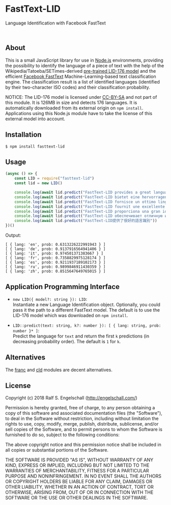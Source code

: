 
FastText-LID
============

Language Identification with Facebook FastText

<p/>
<img src="https://nodei.co/npm/fasttext-lid.png?downloads=true&stars=true" alt=""/>

<p/>
<img src="https://david-dm.org/rse/fasttext-lid.png" alt=""/>

About
-----

This is a small JavaScript library for use in [Node.js](https://nodejs.org/) environments,
providing the possibility to identify the language of a piece of text
with the help of the Wikipedia/Tatoeba/SETimes-derived
[pre-trained LID-176 model](https://fasttext.cc/docs/en/language-identification.html)
and the efficient [Facebook FastText](https://fasttext.cc/) Machine-Learning-based
text classification engine. The classification result is a list of
identified languages (identified by their two-character ISO codes) and their
classification probability.

NOTICE: The LID-176 model is licensed under
[CC-BY-SA](http://creativecommons.org/licenses/by-sa/3.0/) and not part
of this module. It is 126MB in size and detects 176 languages. It is automatically downloaded from
its external origin on `npm install`. Applications using this Node.js
module have to take the license of this external model into account.

Installation
------------

```shell
$ npm install fasttext-lid
```

Usage
-----

```js
(async () => {
    const LID = require("fasttext-lid")
    const lid = new LID()

    console.log(await lid.predict("FastText-LID provides a great language identification"))
    console.log(await lid.predict("FastText-LID bietet eine hervorragende Sprachidentifikation"))
    console.log(await lid.predict("FastText-LID fornisce un ottimo linguaggio di identificazione"))
    console.log(await lid.predict("FastText-LID fournit une excellente identification de la langue"))
    console.log(await lid.predict("FastText-LID proporciona una gran identificación de idioma"))
    console.log(await lid.predict("FastText-LID обеспечивает отличную идентификацию языка"))
    console.log(await lid.predict("FastText-LID提供了很好的語言識別"))
})()
```

Output:

```
[ { lang: 'en', prob: 0.6313226222991943 } ]
[ { lang: 'de', prob: 0.9137916564941406 } ]
[ { lang: 'it', prob: 0.974501371383667 } ]
[ { lang: 'fr', prob: 0.7358829975128174 } ]
[ { lang: 'es', prob: 0.9211937189102173 } ]
[ { lang: 'ru', prob: 0.9899846911430359 } ]
[ { lang: 'zh', prob: 0.8515647649765015 } ]
```

Application Programming Interface
---------------------------------

- `new LID({ model?: string }): LID`:<br/>
  Instantiate a new Language Identification object.
  Optionally, you could pass it the path to a different FastText model.
  The default is to use the LID-176 model which was downloaded on `npm install`.

- `LID::predict(text: string, k?: number }): [ { lang: string, prob: number }* ]`:<br/>
  Predict the language for `text` and return the first `k` predictions (in decreasing probability order).
  The default is `1` for `k`.

Alternatives
------------

The [franc](http://wooorm.com/franc/) and
[cld](https://github.com/dachev/node-cld) modules are decent
alternatives.

License
-------

Copyright (c) 2018 Ralf S. Engelschall (http://engelschall.com/)

Permission is hereby granted, free of charge, to any person obtaining
a copy of this software and associated documentation files (the
"Software"), to deal in the Software without restriction, including
without limitation the rights to use, copy, modify, merge, publish,
distribute, sublicense, and/or sell copies of the Software, and to
permit persons to whom the Software is furnished to do so, subject to
the following conditions:

The above copyright notice and this permission notice shall be included
in all copies or substantial portions of the Software.

THE SOFTWARE IS PROVIDED "AS IS", WITHOUT WARRANTY OF ANY KIND,
EXPRESS OR IMPLIED, INCLUDING BUT NOT LIMITED TO THE WARRANTIES OF
MERCHANTABILITY, FITNESS FOR A PARTICULAR PURPOSE AND NONINFRINGEMENT.
IN NO EVENT SHALL THE AUTHORS OR COPYRIGHT HOLDERS BE LIABLE FOR ANY
CLAIM, DAMAGES OR OTHER LIABILITY, WHETHER IN AN ACTION OF CONTRACT,
TORT OR OTHERWISE, ARISING FROM, OUT OF OR IN CONNECTION WITH THE
SOFTWARE OR THE USE OR OTHER DEALINGS IN THE SOFTWARE.


